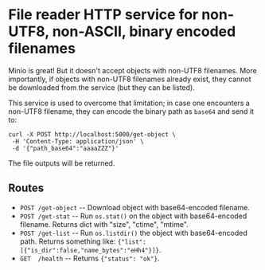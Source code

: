 # File reader HTTP service for non-UTF8, non-ASCII, binary encoded filenames

Minio is great! But it doesn't accept objects with non-UTF8 filenames. More
importantly, if objects with non-UTF8 filenames already exist, they cannot be
downloaded from the service (but they can be listed).

This service is used to overcome that limitation; in case one encounters a
non-UTF8 filename, they can encode the binary path as `base64` and send it to:

    curl -X POST http://localhost:5000/get-object \
     -H 'Content-Type: application/json' \
     -d '{"path_base64":"aaaaZZZ"}'


The file outputs will be returned.


## Routes

- `POST /get-object` -- Download object with base64-encoded filename.
- `POST /get-stat`   -- Run `os.stat()` on the object with base64-encoded filename. Returns dict with "size", "ctime", "mtime".
- `POST /get-list`   -- Run `os.listdir()` the object with base64-encoded path. Returns something like: `{"list":[{"is_dir":false,"name_bytes":"eHh4"}]}`.
- `GET  /health`     -- Returns `{"status": "ok"}`.
